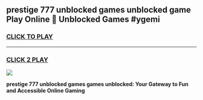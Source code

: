 
## prestige 777 unblocked games unblocked game Play Online 👋 Unblocked Games #ygemi
<h3>
<a href="https://premium.freeplayer.one?title=prestige_777_unblocked_games&ref=21F">CLICK TO PLAY</a></h3>
<hr>

<h3>
<a href="https://premium.freeplayer.one?title=prestige_777_unblocked_games&ref=21F">CLICK 2 PLAY</a>
  
</h3>

<a href="https://premium.freeplayer.one?title=prestige_777_unblocked_games&ref=21F/"><img src="https://clearcache.store/games.png"></a>


**prestige 777 unblocked games games unblocked: Your Gateway to Fun and Accessible Online Gaming**
